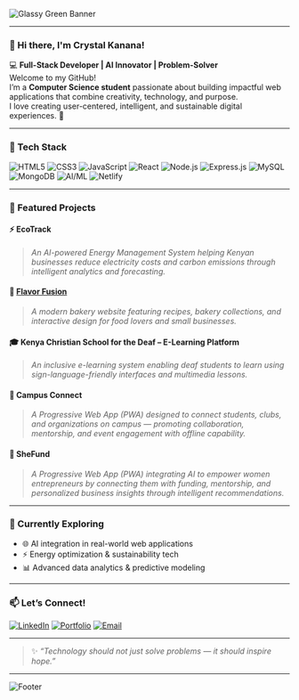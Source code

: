 <!-- Profile Banner -->
![Glassy Green Banner](https://capsule-render.vercel.app/api?type=waving&color=0:56ab2f,100:a8e063&height=230&section=header&text=Crystal%20Kanana%20💚&fontSize=45&fontColor=ffffff&fontAlignY=40&desc=Full-Stack%20Developer%20|%20AI%20Innovator%20|%20Problem-Solver&descAlignY=60&descAlign=50)

---

### 👋 Hi there, I'm **Crystal Kanana!**

💻 **Full-Stack Developer | AI Innovator | Problem-Solver**  
Welcome to my GitHub!  
I’m a **Computer Science student** passionate about building impactful web applications that combine creativity, technology, and purpose.  
I love creating user-centered, intelligent, and sustainable digital experiences. 🌿

---

### 🧩 Tech Stack

![HTML5](https://img.shields.io/badge/HTML5-E34F26?style=for-the-badge&logo=html5&logoColor=white)
![CSS3](https://img.shields.io/badge/CSS3-1572B6?style=for-the-badge&logo=css3&logoColor=white)
![JavaScript](https://img.shields.io/badge/JavaScript-F7DF1E?style=for-the-badge&logo=javascript&logoColor=black)
![React](https://img.shields.io/badge/React-61DAFB?style=for-the-badge&logo=react&logoColor=black)
![Node.js](https://img.shields.io/badge/Node.js-339933?style=for-the-badge&logo=node.js&logoColor=white)
![Express.js](https://img.shields.io/badge/Express.js-000000?style=for-the-badge&logo=express&logoColor=white)
![MySQL](https://img.shields.io/badge/MySQL-4479A1?style=for-the-badge&logo=mysql&logoColor=white)
![MongoDB](https://img.shields.io/badge/MongoDB-4EA94B?style=for-the-badge&logo=mongodb&logoColor=white)
![AI/ML](https://img.shields.io/badge/AI%20%26%20ML-5A20CB?style=for-the-badge&logo=python&logoColor=white)
![Netlify](https://img.shields.io/badge/Netlify-00C7B7?style=for-the-badge&logo=netlify&logoColor=white)

---

### 🌟 Featured Projects

#### ⚡ **EcoTrack**
> *An AI-powered Energy Management System helping Kenyan businesses reduce electricity costs and carbon emissions through intelligent analytics and forecasting.*

#### 🍰 [**Flavor Fusion**](https://kananacrystal.netlify.app/crystal)
> *A modern bakery website featuring recipes, bakery collections, and interactive design for food lovers and small businesses.*

#### 🎓 **Kenya Christian School for the Deaf – E-Learning Platform**
> *An inclusive e-learning system enabling deaf students to learn using sign-language-friendly interfaces and multimedia lessons.*

#### 💬 **Campus Connect**
> *A Progressive Web App (PWA) designed to connect students, clubs, and organizations on campus — promoting collaboration, mentorship, and event engagement with offline capability.*

#### 💼 **SheFund**
> *A Progressive Web App (PWA) integrating AI to empower women entrepreneurs by connecting them with funding, mentorship, and personalized business insights through intelligent recommendations.*

---

### 🌱 Currently Exploring
- 🌐 AI integration in real-world web applications  
- ⚡ Energy optimization & sustainability tech  
- 📊 Advanced data analytics & predictive modeling  

---

### 📫 Let’s Connect!

[![LinkedIn](https://img.shields.io/badge/LinkedIn-0A66C2?style=for-the-badge&logo=linkedin&logoColor=white)](https://www.linkedin.com/in/crystal-kanana-8595002b9/)
[![Portfolio](https://img.shields.io/badge/Portfolio-563D7C?style=for-the-badge&logo=netlify&logoColor=white)](https://kananacrystal.netlify.app/crystal)
[![Email](https://img.shields.io/badge/Email-kananacrystal6822%40gmail.com-red?style=for-the-badge&logo=gmail&logoColor=white)](mailto:kananacrystal6822@gmail.com)

---

> ✨ *“Technology should not just solve problems — it should inspire hope.”*

---

<!-- Footer Wave -->
![Footer](https://capsule-render.vercel.app/api?type=waving&color=0:56ab2f,100:a8e063&height=120&section=footer)
